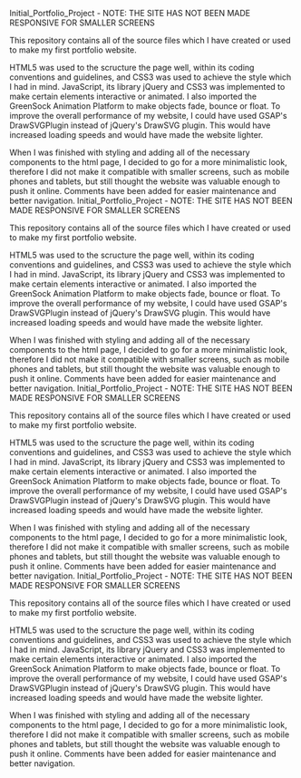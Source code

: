 Initial_Portfolio_Project - NOTE: THE SITE HAS NOT BEEN MADE RESPONSIVE FOR SMALLER SCREENS

This repository contains all of the source files which I have created or used to make my first portfolio website.

HTML5 was used to the scructure the page well, within its coding conventions and guidelines, and CSS3 was used to achieve the style which I had in mind. JavaScript, its library jQuery and CSS3 was implemented to make certain elements interactive or animated. I also imported the GreenSock Animation Platform to make objects fade, bounce or float. To improve the overall performance of my website, I could have used GSAP's DrawSVGPlugin instead of jQuery's DrawSVG plugin. This would have increased loading speeds and would have made the website lighter.

When I was finished with styling and adding all of the necessary components to the html page, I decided to go for a more minimalistic look, therefore I did not make it compatible with smaller screens, such as mobile phones and tablets, but still thought the website was valuable enough to push it online. Comments have been added for easier maintenance and better navigation.
Initial_Portfolio_Project - NOTE: THE SITE HAS NOT BEEN MADE RESPONSIVE FOR SMALLER SCREENS

This repository contains all of the source files which I have created or used to make my first portfolio website.

HTML5 was used to the scructure the page well, within its coding conventions and guidelines, and CSS3 was used to achieve the style which I had in mind. JavaScript, its library jQuery and CSS3 was implemented to make certain elements interactive or animated. I also imported the GreenSock Animation Platform to make objects fade, bounce or float. To improve the overall performance of my website, I could have used GSAP's DrawSVGPlugin instead of jQuery's DrawSVG plugin. This would have increased loading speeds and would have made the website lighter.

When I was finished with styling and adding all of the necessary components to the html page, I decided to go for a more minimalistic look, therefore I did not make it compatible with smaller screens, such as mobile phones and tablets, but still thought the website was valuable enough to push it online. Comments have been added for easier maintenance and better navigation.
Initial_Portfolio_Project - NOTE: THE SITE HAS NOT BEEN MADE RESPONSIVE FOR SMALLER SCREENS

This repository contains all of the source files which I have created or used to make my first portfolio website.

HTML5 was used to the scructure the page well, within its coding conventions and guidelines, and CSS3 was used to achieve the style which I had in mind. JavaScript, its library jQuery and CSS3 was implemented to make certain elements interactive or animated. I also imported the GreenSock Animation Platform to make objects fade, bounce or float. To improve the overall performance of my website, I could have used GSAP's DrawSVGPlugin instead of jQuery's DrawSVG plugin. This would have increased loading speeds and would have made the website lighter.

When I was finished with styling and adding all of the necessary components to the html page, I decided to go for a more minimalistic look, therefore I did not make it compatible with smaller screens, such as mobile phones and tablets, but still thought the website was valuable enough to push it online. Comments have been added for easier maintenance and better navigation.
Initial_Portfolio_Project - NOTE: THE SITE HAS NOT BEEN MADE RESPONSIVE FOR SMALLER SCREENS

This repository contains all of the source files which I have created or used to make my first portfolio website.

HTML5 was used to the scructure the page well, within its coding conventions and guidelines, and CSS3 was used to achieve the style which I had in mind. JavaScript, its library jQuery and CSS3 was implemented to make certain elements interactive or animated. I also imported the GreenSock Animation Platform to make objects fade, bounce or float. To improve the overall performance of my website, I could have used GSAP's DrawSVGPlugin instead of jQuery's DrawSVG plugin. This would have increased loading speeds and would have made the website lighter.

When I was finished with styling and adding all of the necessary components to the html page, I decided to go for a more minimalistic look, therefore I did not make it compatible with smaller screens, such as mobile phones and tablets, but still thought the website was valuable enough to push it online. Comments have been added for easier maintenance and better navigation.
